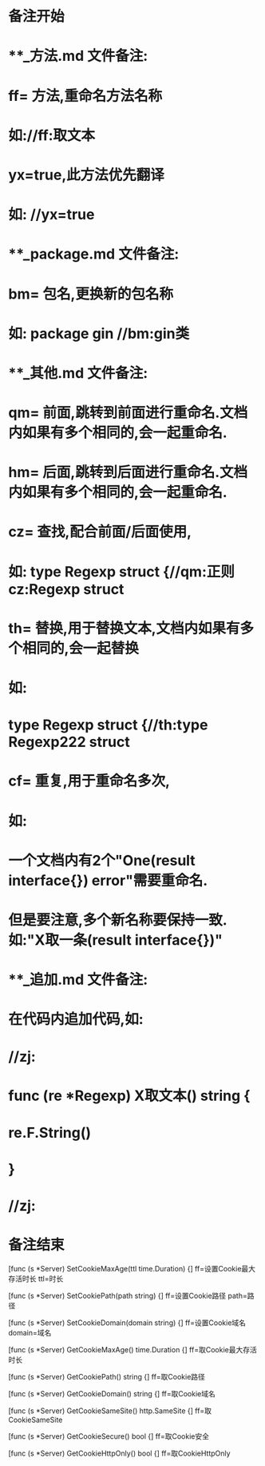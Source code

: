 # 备注开始
# **_方法.md 文件备注:
# ff= 方法,重命名方法名称
# 如://ff:取文本
#
# yx=true,此方法优先翻译
# 如: //yx=true


# **_package.md 文件备注:
# bm= 包名,更换新的包名称 
# 如: package gin //bm:gin类


# **_其他.md 文件备注:
# qm= 前面,跳转到前面进行重命名.文档内如果有多个相同的,会一起重命名.
# hm= 后面,跳转到后面进行重命名.文档内如果有多个相同的,会一起重命名.
# cz= 查找,配合前面/后面使用,
# 如: type Regexp struct {//qm:正则 cz:Regexp struct
#
# th= 替换,用于替换文本,文档内如果有多个相同的,会一起替换
# 如:
# type Regexp struct {//th:type Regexp222 struct
#
# cf= 重复,用于重命名多次,
# 如: 
# 一个文档内有2个"One(result interface{}) error"需要重命名.
# 但是要注意,多个新名称要保持一致. 如:"X取一条(result interface{})"


# **_追加.md 文件备注:
# 在代码内追加代码,如:
# //zj:
# func (re *Regexp) X取文本() string { 
#    re.F.String()
# }
# //zj:
# 备注结束

[func (s *Server) SetCookieMaxAge(ttl time.Duration) {]
ff=设置Cookie最大存活时长
ttl=时长

[func (s *Server) SetCookiePath(path string) {]
ff=设置Cookie路径
path=路径

[func (s *Server) SetCookieDomain(domain string) {]
ff=设置Cookie域名
domain=域名

[func (s *Server) GetCookieMaxAge() time.Duration {]
ff=取Cookie最大存活时长

[func (s *Server) GetCookiePath() string {]
ff=取Cookie路径

[func (s *Server) GetCookieDomain() string {]
ff=取Cookie域名

[func (s *Server) GetCookieSameSite() http.SameSite {]
ff=取CookieSameSite

[func (s *Server) GetCookieSecure() bool {]
ff=取Cookie安全

[func (s *Server) GetCookieHttpOnly() bool {]
ff=取CookieHttpOnly
